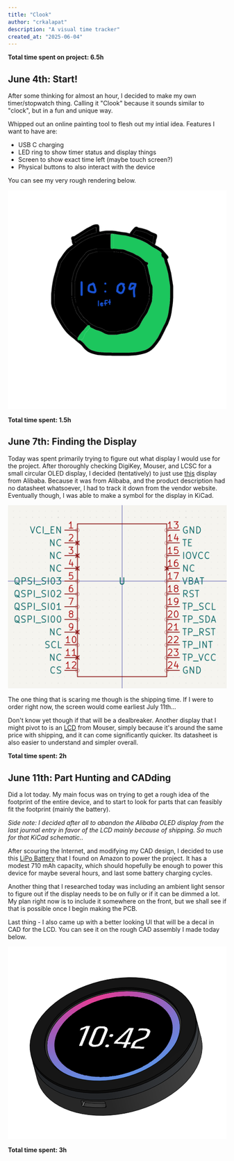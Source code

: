 ```yaml
---
title: "Clook"
author: "crkalapat"
description: "A visual time tracker"
created_at: "2025-06-04"
---
```


**Total time spent on project: 6.5h**

## June 4th: Start!

After some thinking for almost an hour, I decided to make my own timer/stopwatch thing. Calling it "Clook" because it sounds similar to "clock", but in a fun and unique way. 

Whipped out an online painting tool to flesh out my intial idea. Features I want to have are:
- USB C charging
- LED ring to show timer status and display things
- Screen to show exact time left (maybe touch screen?)
- Physical buttons to also interact with the device

You can see my very rough rendering below.

![Initial idea render](assets/idea.png)

**Total time spent: 1.5h**

## June 7th: Finding the Display

Today was spent primarily trying to figure out what display I would use for the project. After thoroughly checking DigiKey, Mouser, and LCSC for a small circular OLED display, I decided (tentatively) to just use [this](https://www.alibaba.com/product-detail/1-5-Inch-466-466-16_1601271796179.html) display from Alibaba. Because it was from Alibaba, and the product description had no datasheet whatsoever, I had to track it down from the vendor website. Eventually though, I was able to make a symbol for the display in KiCad.

![Display Symbol](assets/symbol1.png)

The one thing that is scaring me though is the shipping time. If I were to order right now, the screen would come earliest July 11th...

Don't know yet though if that will be a dealbreaker. Another display that I might pivot to is an [LCD](https://www.mouser.com/ProductDetail/Microtips-Technology/AWD-360360T18N01?qs=sGAEpiMZZMt7dcPGmvnkBgpwamjCGwcHVYYbZzFyeqeK65tjxJno9g%3D%3D) from Mouser, simply because it's around the same price with shipping, and it can come significantly quicker. Its datasheet is also easier to understand and simpler overall.

**Total time spent: 2h**

## June 11th: Part Hunting and CADding

Did a lot today. My main focus was on trying to get a rough idea of the footprint of the entire device, and to start to look for parts that can feasibly fit the footprint (mainly the battery).

*Side note: I decided after all to abandon the Alibaba OLED display from the last journal entry in favor of the LCD mainly because of shipping. So much for that KiCad schematic..*

After scouring the Internet, and modifying my CAD design, I decided to use this [LiPo Battery](https://www.amazon.com/AKZYTUE-Battery-Rechargeable-Lithium-Connector/dp/B07TS8LTH7) that I found on Amazon to power the project. It has a modest 710 mAh capacity, which should hopefully be enough to power this device for maybe several hours, and last some battery charging cycles.

Another thing that I researched today was including an ambient light sensor to figure out if the display needs to be on fully or if it can be dimmed a lot. My plan right now is to include it somewhere on the front, but we shall see if that is possible once I begin making the PCB.

Last thing - I also came up with a better looking UI that will be a decal in CAD for the LCD. You can see it on the rough CAD assembly I made today below.

![Clook Rough CAD](assets/early_cad.png)

**Total time spent: 3h**